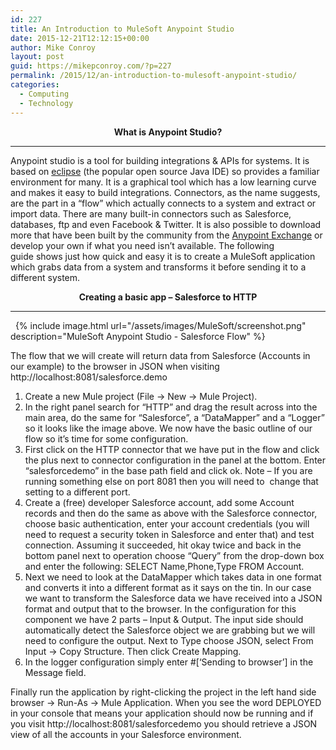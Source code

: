 ```yaml
---
id: 227
title: An Introduction to MuleSoft Anypoint Studio
date: 2015-12-21T12:12:15+00:00
author: Mike Conroy
layout: post
guid: https://mikepconroy.com/?p=227
permalink: /2015/12/an-introduction-to-mulesoft-anypoint-studio/
categories:
  - Computing
  - Technology
---
```

<p style="text-align: center;">
  <strong>What is Anypoint Studio?</strong>
</p>

* * *

Anypoint studio is a tool for building integrations & APIs for systems. It is based on <a href="https://eclipse.org/home/index.php" target="_blank">eclipse</a> (the popular open source Java IDE) so provides a familiar environment for many. It is a graphical tool which has a low learning curve and makes it easy to build integrations. Connectors, as the name suggests, are the part in a &#8220;flow&#8221; which actually connects to a system and extract or import data. There are many built-in connectors such as Salesforce, databases, ftp and even Facebook & Twitter. It is also possible to download more that have been built by the community from the <a href="https://www.mulesoft.com/exchange?_bm=b&_bt=39007376812&utm_campaign=G_Brands_EMEA_Search_Shohil_Mule_Connectors&utm_medium=cpc&utm_source=google&utm_term=%252Bmulesoft%2520%252Bconnectors#!/?types=connector&sortBy=name" target="_blank">Anypoint Exchange</a> or develop your own if what you need isn&#8217;t available. The following guide shows just how quick and easy it is to create a MuleSoft application which grabs data from a system and transforms it before sending it to a different system.

<p style="text-align: center;">
  <strong>Creating a basic app &#8211; Salesforce to HTTP</strong>
</p>

* * *
&nbsp;
{% include image.html url="/assets/images/MuleSoft/screenshot.png" description="MuleSoft Anypoint Studio - Salesforce Flow" %}

The flow that we will create will return data from Salesforce (Accounts in our example) to the browser in JSON when visiting http://localhost:8081/salesforce.demo

  1. Create a new Mule project (File -> New -> Mule Project).
  2. In the right panel search for &#8220;HTTP&#8221; and drag the result across into the main area, do the same for &#8220;Salesforce&#8221;, a &#8220;DataMapper&#8221; and a &#8220;Logger&#8221; so it looks like the image above. We now have the basic outline of our flow so it&#8217;s time for some configuration.
  3. First click on the HTTP connector that we have put in the flow and click the plus next to connector configuration in the panel at the bottom. Enter &#8220;salesforcedemo&#8221; in the base path field and click ok. Note &#8211; If you are running something else on port 8081 then you will need to  change that setting to a different port.
  4. Create a (free) developer Salesforce account, add some Account records and then do the same as above with the Salesforce connector, choose basic authentication, enter your account credentials (you will need to request a security token in Salesforce and enter that) and test connection. Assuming it succeeded, hit okay twice and back in the bottom panel next to operation choose &#8220;Query&#8221; from the drop-down box and enter the following: SELECT Name,Phone,Type FROM Account.
  5. Next we need to look at the DataMapper which takes data in one format and converts it into a different format as it says on the tin. In our case we want to transform the Salesforce data we have received into a JSON format and output that to the browser. In the configuration for this component we have 2 parts &#8211; Input & Output. The input side should automatically detect the Salesforce object we are grabbing but we will need to configure the output. Next to Type choose JSON, select From Input -> Copy Structure. Then click Create Mapping.
  6. In the logger configuration simply enter #[&#8216;Sending to browser&#8217;] in the Message field.

Finally run the application by right-clicking the project in the left hand side browser -> Run-As -> Mule Application. When you see the word DEPLOYED in your console that means your application should now be running and if you visit http://localhost:8081/salesforcedemo you should retrieve a JSON view of all the accounts in your Salesforce environment.
